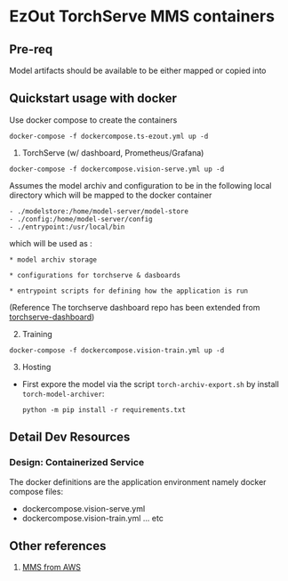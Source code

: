 # EzOut TorchServe MMS containers

## Pre-req
Model artifacts should be available to be either mapped or copied into 
## Quickstart usage with docker
Use docker compose to create the containers
```
docker-compose -f dockercompose.ts-ezout.yml up -d
```
1. TorchServe (w/ dashboard, Prometheus/Grafana) 
  ```
  docker-compose -f dockercompose.vision-serve.yml up -d
  ```
  Assumes the model archiv and configuration to be in the following local directory which will be mapped to the docker container
  ```
  - ./modelstore:/home/model-server/model-store
  - ./config:/home/model-server/config
  - ./entrypoint:/usr/local/bin
  ```
  which will be used as :
  
    * model archiv storage 
    
    * configurations for torchserve & dasboards
    
    * entrypoint scripts for defining how the application is run
  
  (Reference The torchserve dashboard repo has been extended from [torchserve-dashboard](https://github.com/cceyda/torchserve-dashboard/tree/main))
  
2. Training
```
docker-compose -f dockercompose.vision-train.yml up -d
```
3. Hosting
* First expore the model via the script ```torch-archiv-export.sh``` by install `torch-model-archiver`:
  ```
  python -m pip install -r requirements.txt
  ```
[//]: # "All the references in this file should be actual links because this file would be used by docker hub. DO NOT use relative links or section tagging."

## Detail Dev Resources

### Design: Containerized Service 
The docker definitions are the application environment namely docker compose files:
* dockercompose.vision-serve.yml
* dockercompose.vision-train.yml
  ... etc

## Other references

1. [MMS from AWS](README-MMS.md)